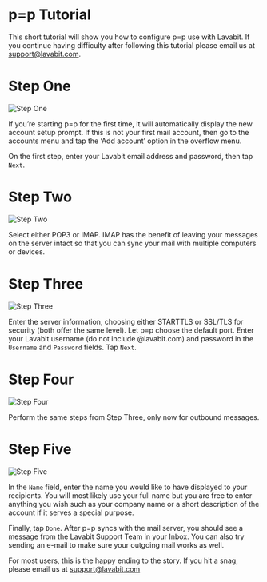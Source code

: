 # p=p Tutorial

This short tutorial will show you how to configure p=p use with Lavabit.
If you continue having difficulty after following this tutorial please email us at support@lavabit.com.

# Step One

![Step One](https://github.com/lavabit/tutorials/blob/master/p=p/Step-1.png "Step One")

If you’re starting p=p for the first time, it will automatically display the new account setup prompt. If
this is not your first mail account, then go to the accounts menu and tap the ‘Add account’ option in the
overflow menu.

On the first step, enter your Lavabit email address and password, then tap `Next`.

# Step Two

![Step Two](https://github.com/lavabit/tutorials/blob/master/p=p/Step-2.png "Step Two")

Select either POP3 or IMAP. IMAP has the benefit of leaving your messages on the server intact so that you
can sync your mail with multiple computers or devices.

# Step Three

![Step Three](https://github.com/lavabit/tutorials/blob/master/p=p/Step-3.png "Step Three")

Enter the server information, choosing either STARTTLS or SSL/TLS for security (both offer the same level).
Let p=p choose the default port. Enter your Lavabit username (do not include @lavabit.com) and password in the `Username` and
`Password` fields. Tap `Next`.

# Step Four

![Step Four](https://github.com/lavabit/tutorials/blob/master/p=p/Step-4.png "Step Four")

Perform the same steps from Step Three, only now for outbound messages.

# Step Five

![Step Five](https://github.com/lavabit/tutorials/blob/master/p=p/Step-5.png "Step Five")

In the `Name` field, enter the name you would like to have displayed to your recipients. You will most likely use your full
name but you are free to enter anything you wish such as your company name or a short description of the
account if it serves a special purpose.

Finally, tap `Done`. After p=p syncs with the mail server, you should see a message from the Lavabit Support Team in
your Inbox. You can also try sending an e-mail to make sure your outgoing mail works as well.

For most users, this is the happy ending to the story. If you hit a snag, please email us at support@lavabit.com
